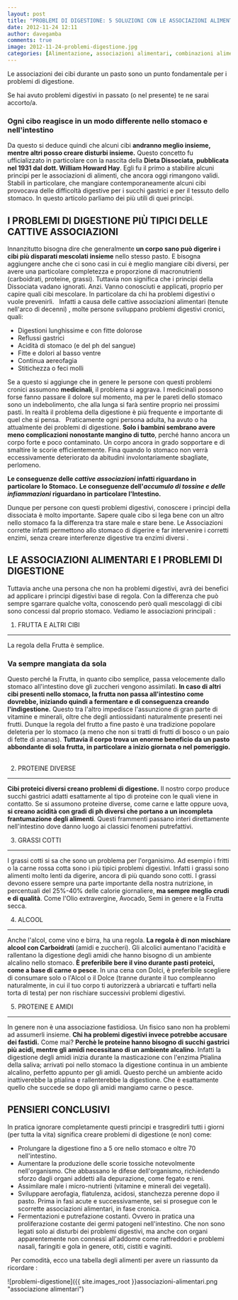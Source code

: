 ```yaml
---
layout: post
title: "PROBLEMI DI DIGESTIONE: 5 SOLUZIONI CON LE ASSOCIAZIONI ALIMENTARI"
date: 2012-11-24 12:11
author: davegamba
comments: true
image: 2012-11-24-problemi-digestione.jpg
categories: [Alimentazione, associazioni alimentari, combinazioni alimentari, Dieta, digestione, dissociata, problemi digestivi]
---
```

Le associazioni dei cibi durante un pasto sono un punto fondamentale per i problemi di digestione.

Se hai avuto problemi digestivi in passato (o nel presente) te ne sarai accorto/a.

### Ogni cibo reagisce in un modo differente nello stomaco e nell'intestino

Da questo si deduce quindi che alcuni cibi **andranno meglio insieme, mentre altri posso creare disturbi insieme.** Questo concetto fu ufficializzato in particolare con la nascita della **Dieta Dissociata**, **pubblicata nel 1931 dal dott. William Howard Hay**. Egli fu il primo a stabilire alcuni principi per le associazioni di alimenti, che ancora oggi rimangono validi. Stabilì in particolare, che mangiare contemporaneamente alcuni cibi provocava delle difficoltà digestive per i succhi gastrici e per il tessuto dello stomaco. In questo articolo parliamo dei più utili di quei principi.

I PROBLEMI DI DIGESTIONE PIÙ TIPICI DELLE CATTIVE ASSOCIAZIONI
---------------------------------------------------------------

Innanzitutto bisogna dire che generalmente **un corpo sano può digerire i cibi più disparati mescolati insieme** nello stesso pasto. E bisogna aggiungere anche che ci sono casi in cui è meglio mangiare cibi diversi, per avere una particolare completezza e proporzione di macronutrienti (carboidrati, proteine, grassi). Tuttavia non significa che i principi della Dissociata vadano ignorati. Anzi. Vanno conosciuti e applicati, proprio per capire quali cibi mescolare. In particolare da chi ha problemi digestivi o vuole prevenirli.   Infatti a causa delle cattive associazioni alimentari (tenute nell'arco di decenni) , molte persone sviluppano problemi digestivi cronici, quali:

- Digestioni lunghissime e con fitte dolorose
- Reflussi gastrici
- Acidità di stomaco (e del ph del sangue)
- Fitte e dolori al basso ventre
- Continua aereofagia
- Stitichezza o feci molli

Se a questo si aggiunge che in genere le persone con questi problemi cronici assumono **medicinali**, il problema si aggrava. I medicinali possono forse fanno passare il dolore sul momento, ma per le pareti dello stomaco sono un indebolimento, che alla lunga si farà sentire proprio nei prossimi pasti. In realtà il problema della digestione è più frequente e importante di quel che si pensa.   Praticamente ogni persona adulta, ha avuto o ha attualmente dei problemi di digestione. **Solo i bambini sembrano avere meno complicazioni nonostante mangino di tutto**, perché hanno ancora un corpo forte e poco contaminato. Un corpo ancora in grado sopportare e di smaltire le scorie efficientemente. Fina quando lo stomaco non verrà eccessivamente deteriorato da abitudini involontariamente sbagliate, perlomeno.

**Le conseguenze delle _cattive associazioni_ infatti riguardano in particolare lo Stomaco.**
**Le conseguenze dell'_accumulo di tossine e delle infiammazioni_ riguardano in particolare l'Intestino.**

Dunque per persone con questi problemi digestivi, conoscere i principi della dissociata è molto importante. Sapere quale cibo si lega bene con un altro nello stomaco fa la differenza tra stare male e stare bene. Le Associazioni corrette infatti permettono allo stomaco di digerire e far intervenire i corretti enzimi, senza creare interferenze digestive tra enzimi diversi .  

LE ASSOCIAZIONI ALIMENTARI E I PROBLEMI DI DIGESTIONE
-----------------------------------------------------

Tuttavia anche una persona che non ha problemi digestivi, avrà dei benefici ad applicare i principi digestivi base di regola. Con la differenza che può sempre sgarrare qualche volta, conoscendo però quali mescolaggi di cibi sono concessi dal proprio stomaco. Vediamo le associazioni principali :  

1) FRUTTA E ALTRI CIBI
----------------------

La regola della Frutta è semplice.

### Va sempre mangiata da sola

Questo perché la Frutta, in quanto cibo semplice, passa velocemente dallo stomaco all'intestino dove gli zuccheri vengono assimilati. **In caso di altri cibi presenti nello stomaco, la frutta non passa all'intestino come dovrebbe, iniziando quindi a fermentare e di conseguenza creando l'indigestione.** Questo tra l'altro impedisce l'assunzione di gran parte di vitamine e minerali, oltre che degli antiossidanti naturalmente presenti nei frutti. Dunque la regola del frutto a fine pasto è una tradizione popolare deleteria per lo stomaco (a meno che non si tratti di frutti di bosco o un paio di fette di ananas). **Tuttavia il corpo trova un enorme beneficio da un pasto abbondante di sola frutta, in particolare a inizio giornata o nel pomeriggio.**  

2) PROTEINE DIVERSE
-------------------

**Cibi proteici diversi creano problemi di digestione.** Il nostro corpo produce succhi gastrici adatti esattamente al tipo di proteine con le quali viene in contatto. Se si assumono proteine diverse, come carne e latte oppure uova, **si creano acidità con gradi di ph diversi che portano a un incompleta frantumazione degli alimenti**. Questi frammenti passano interi direttamente nell'intestino dove danno luogo ai classici fenomeni putrefattivi.  

3) GRASSI COTTI
---------------

I grassi cotti si sa che sono un problema per l'organisimo. Ad esempio i fritti o la carne rossa cotta sono i più tipici problemi digestivi. Infatti i grassi sono alimenti molto lenti da digerire, ancora di più quando sono cotti. I grassi devono essere sempre una parte importante della nostra nutrizione, in percentuali del 25%-40% delle calorie giornaliere, **ma sempre meglio crudi e di qualità**. Come l'Olio extravergine, Avocado, Semi in genere e la Frutta secca.  

4) ALCOOL
---------

Anche l'alcol, come vino e birra, ha una regola. **La regola è di non mischiare alcool con Carboidrati** (amidi e zuccheri). Gli alcolici aumentano l'acidità e rallentano la digestione degli amidi che hanno bisogno di un ambiente alcalino nello stomaco. **È preferibile bere il vino durante pasti proteici, come a base di carne o pesce**. In una cena con Dolci, è preferibile scegliere di consumare solo o l'Alcol o il Dolce (tranne durante il tuo compleanno naturalmente, in cui il tuo corpo ti autorizzerà a ubriarcati e tuffarti nella torta di testa) per non rischiare successivi problemi digestivi.  

5) PROTEINE E AMIDI
-------------------

In genere non è una associazione fastidiosa. Un fisico sano non ha problemi ad assumerli insieme. **Chi ha problemi digestivi invece potrebbe accusare dei fastidi.** Come mai? **Perchè le proteine hanno bisogno di succhi gastrici più acidi, mentre gli amidi necessitano di un ambiente alcalino**. Infatti la digestione degli amidi inizia durante la masticazione con l'enzima Ptialina della saliva; arrivati poi nello stomaco la digestione continua in un ambiente alcalino, perfetto appunto per gli amidi. Questo perché un ambiente acido inattiverebbe la ptialina e rallenterebbe la digestione. Che è esattamente quello che succede se dopo gli amidi mangiamo carne o pesce.  

PENSIERI CONCLUSIVI
-------------------

In pratica ignorare completamente questi principi e trasgredirli tutti i giorni (per tutta la vita) significa creare problemi di digestione (e non) come:  

- Prolungare la digestione fino a 5 ore nello stomaco e oltre 70 nell'intestino.
- Aumentare la produzione delle scorie tossiche notevolmente nell'organismo. Che abbassano le difese dell'organismo, richiedendo sforzo dagli organi addetti alla depurazione, come fegato e reni.
- Assimilare male i micro-nutrienti (vitamine e minerali dei vegetali).
- Sviluppare aerofagia, flatulenza, acidosi, stanchezza perenne dopo il pasto. Prima in fasi acute e successivamente, sei si prosegue con le scorrette associazioni alimentari, in fase cronica.
- Fermentazioni e putrefazione costanti. Ovvero in pratica una proliferazione costante dei germi patogeni nell'intestino. Che non sono legati solo ai disturbi dei problemi digestivi, ma anche con organi apparentemente non connessi all'addome come raffreddori e problemi nasali, faringiti e gola in genere, otiti, cistiti e vaginiti.

  Per comodità, ecco una tabella degli alimenti per avere un riassunto da ricordare :

![problemi-digestione]({{ site.images_root }}associazioni-alimentari.png "associazione alimentari")